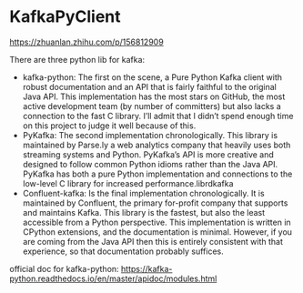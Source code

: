# KafkaPyClient
https://zhuanlan.zhihu.com/p/156812909

There are three python lib for kafka:
- kafka-python: The first on the scene, a Pure Python Kafka client with robust documentation and an API 
                that is fairly faithful to the original Java API. This implementation has the most stars on GitHub, 
                the most active development team (by number of committers) but also lacks a connection to the fast C 
                library. I’ll admit that I didn’t spend enough time on this project to judge it well because of this.
- PyKafka: The second implementation chronologically. This library is maintained by Parse.ly a web analytics company 
            that heavily uses both streaming systems and Python. PyKafka’s API is more creative and designed to 
              follow common Python idioms rather than the Java API. PyKafka has both a pure Python implementation 
             and connections to the low-level C library for increased performance.librdkafka
- Confluent-kafka: Is the final implementation chronologically. It is maintained by Confluent, the primary 
              for-profit company that supports and maintains Kafka. This library is the fastest, but also the least 
               accessible from a Python perspective. This implementation is written in CPython extensions, and 
               the documentation is minimal. However, if you are coming from the Java API then this is entirely 
               consistent with that experience, so that documentation probably suffices.

official doc for kafka-python: https://kafka-python.readthedocs.io/en/master/apidoc/modules.html